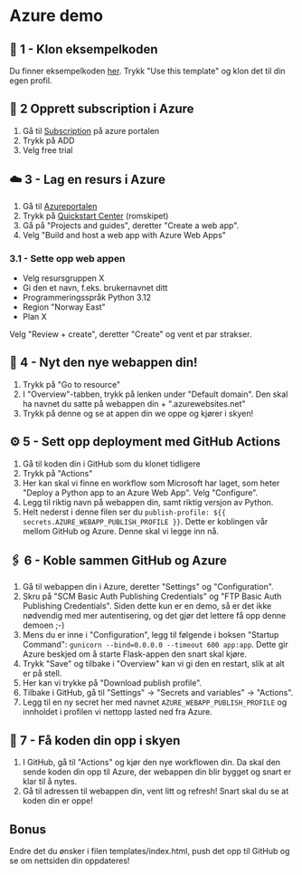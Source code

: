 # Azure demo



## 🧬 1 - Klon eksempelkoden
Du finner eksempelkoden [her](https://GitHub.com/emilstromsvag/azure-demo). 
Trykk "Use this template" og klon det til din egen profil.

## 🔑 2 Opprett subscription i Azure
1. Gå til [Subscription](https://portal.azure.com/#view/Microsoft_Azure_Billing/SubscriptionsBladeV2) på azure portalen
2. Trykk på ADD
3. Velg free trial

## ☁️ 3 - Lag en resurs i Azure
1. Gå til [Azureportalen](https://portal.azure.com/#home)
2. Trykk på [Quickstart Center](https://portal.azure.com/#blade/Microsoft_Azure_Resources/QuickstartCenterBlade) (romskipet)
3. Gå på "Projects and guides", deretter "Create a web app".
4.  Velg "Build and host a web app with Azure Web Apps"
   
### 3.1 - Sette opp web appen

   * Velg resursgruppen X
   * Gi den et navn, f.eks. brukernavnet ditt 
   * Programmeringsspråk Python 3.12
   * Region "Norway East"
   * Plan X

Velg "Review + create", deretter "Create" og vent et par strakser.

## 🤩 4 - Nyt den nye webappen din!
1. Trykk på "Go to resource"
2. I "Overview"-tabben, trykk på lenken under "Default domain". Den skal ha navnet du satte på webappen din + ".azurewebsites.net"
3. Trykk på denne og se at appen din we oppe og kjører i skyen!

## ⚙️ 5 - Sett opp deployment med GitHub Actions

1. Gå til koden din i GitHub som du klonet tidligere
2. Trykk på "Actions"
3. Her kan skal vi finne en workflow som Microsoft har laget, som heter "Deploy a Python app to an Azure Web App". Velg "Configure".
4. Legg til riktig navn på webappen din, samt riktig versjon av Python. 
5. Helt nederst i denne filen ser du `publish-profile: ${{ secrets.AZURE_WEBAPP_PUBLISH_PROFILE }}`. Dette er koblingen vår mellom GitHub og Azure. Denne skal vi legge inn nå.
   
## 🖇️ 6 - Koble sammen GitHub og Azure
1. Gå til webappen din i Azure, deretter "Settings" og "Configuration". 
2. Skru på "SCM Basic Auth Publishing Credentials" og "FTP Basic Auth Publishing Credentials". Siden dette kun er en demo, så er det ikke nødvendig med mer autentisering, og det gjør det lettere få opp denne demoen ;-)
3. Mens du er inne i "Configuration", legg til følgende i boksen "Startup Command": `gunicorn --bind=0.0.0.0 --timeout 600 app:app`. Dette gir Azure beskjed om å starte Flask-appen den snart skal kjøre.
4. Trykk "Save" og tilbake i "Overview" kan vi gi den en restart, slik at alt er på stell.
5. Her kan vi trykke på "Download publish profile".
6. Tilbake i GitHub, gå til "Settings" -> "Secrets and variables" -> "Actions".
7. Legg til en ny secret her med navnet `AZURE_WEBAPP_PUBLISH_PROFILE` og innholdet i profilen vi nettopp lasted ned fra Azure. 

## 🚀 7 - Få koden din opp i skyen
1. I GitHub, gå til "Actions" og kjør den nye workflowen din. Da skal den sende koden din opp til Azure, der webappen din blir bygget og snart er klar til å nytes.
2. Gå til adressen til webappen din, vent litt og refresh! Snart skal du se at koden din er oppe!

## Bonus
Endre det du ønsker i filen templates/index.html, push det opp til GitHub og se om nettsiden din oppdateres!
